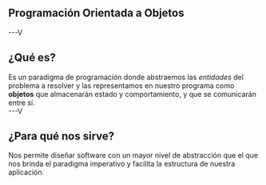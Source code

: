 ## Programación Orientada a Objetos
---V
## ¿Qué es?
Es un paradigma de programación donde abstraemos las *entidades* del problema a resolver y las representamos en nuestro programa como **objetos** que almacenarán estado y comportamiento, y que se comunicarán entre sí.  
---V
## ¿Para qué nos sirve?
Nos permite diseñar software con un mayor nivel de abstracción que el que nos brinda el paradigma imperativo y facilita la estructura de nuestra aplicación.
